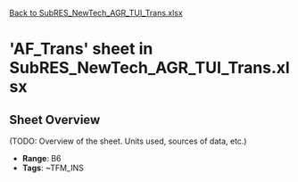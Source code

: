 [Back to SubRES_NewTech_AGR_TUI_Trans.xlsx](README.md)

# 'AF_Trans' sheet in SubRES_NewTech_AGR_TUI_Trans.xlsx

## Sheet Overview

(TODO: Overview of the sheet. Units used, sources of data, etc.)

- **Range**: B6
- **Tags**: ~TFM_INS
